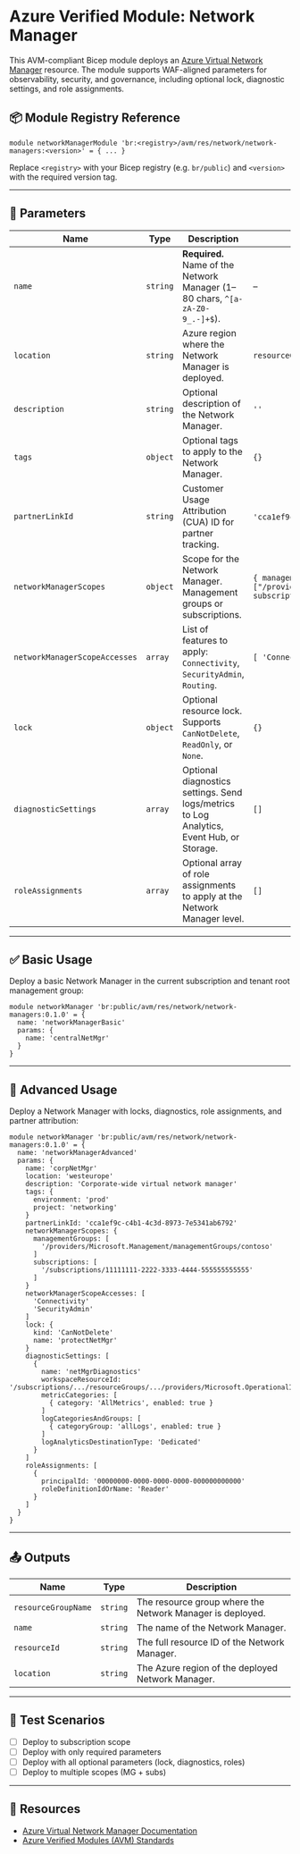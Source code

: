 # Azure Verified Module: Network Manager

This AVM-compliant Bicep module deploys an [Azure Virtual Network Manager](https://learn.microsoft.com/azure/virtual-network-manager/overview) resource. The module supports WAF-aligned parameters for observability, security, and governance, including optional lock, diagnostic settings, and role assignments.

## 📦 Module Registry Reference

```bicep
module networkManagerModule 'br:<registry>/avm/res/network/network-managers:<version>' = { ... }
```

Replace `<registry>` with your Bicep registry (e.g. `br/public`) and `<version>` with the required version tag.

---

## 🔧 Parameters

| Name                          | Type     | Description                                                                                      | Default                                                                 |
|-------------------------------|----------|--------------------------------------------------------------------------------------------------|-------------------------------------------------------------------------|
| `name`                        | `string` | **Required.** Name of the Network Manager (1–80 chars, `^[a-zA-Z0-9_.-]+$`).                     | –                                                                       |
| `location`                    | `string` | Azure region where the Network Manager is deployed.                                              | `resourceGroup().location`                                             |
| `description`                 | `string` | Optional description of the Network Manager.                                                     | `''`                                                                    |
| `tags`                        | `object` | Optional tags to apply to the Network Manager.                                                   | `{}`                                                                    |
| `partnerLinkId`              | `string` | Customer Usage Attribution (CUA) ID for partner tracking.                                        | `'cca1ef9c-c4b1-4c3d-8973-7e5341ab6792'` (Cloud Mechanix default)      |
| `networkManagerScopes`       | `object` | Scope for the Network Manager. Management groups or subscriptions.                              | `{ managementGroups: ["/providers/Microsoft.Management/managementGroups/${tenant().tenantId}"], subscriptions: [] }` |
| `networkManagerScopeAccesses`| `array`  | List of features to apply: `Connectivity`, `SecurityAdmin`, `Routing`.                          | `[ 'Connectivity', 'SecurityAdmin', 'Routing' ]`                       |
| `lock`                        | `object` | Optional resource lock. Supports `CanNotDelete`, `ReadOnly`, or `None`.                         | `{}`                                                                    |
| `diagnosticSettings`         | `array`  | Optional diagnostics settings. Send logs/metrics to Log Analytics, Event Hub, or Storage.       | `[]`                                                                    |
| `roleAssignments`            | `array`  | Optional array of role assignments to apply at the Network Manager level.                       | `[]`                                                                    |

---

## ✅ Basic Usage

Deploy a basic Network Manager in the current subscription and tenant root management group:

```bicep
module networkManager 'br:public/avm/res/network/network-managers:0.1.0' = {
  name: 'networkManagerBasic'
  params: {
    name: 'centralNetMgr'
  }
}
```

---

## 🚀 Advanced Usage

Deploy a Network Manager with locks, diagnostics, role assignments, and partner attribution:

```bicep
module networkManager 'br:public/avm/res/network/network-managers:0.1.0' = {
  name: 'networkManagerAdvanced'
  params: {
    name: 'corpNetMgr'
    location: 'westeurope'
    description: 'Corporate-wide virtual network manager'
    tags: {
      environment: 'prod'
      project: 'networking'
    }
    partnerLinkId: 'cca1ef9c-c4b1-4c3d-8973-7e5341ab6792'
    networkManagerScopes: {
      managementGroups: [
        '/providers/Microsoft.Management/managementGroups/contoso'
      ]
      subscriptions: [
        '/subscriptions/11111111-2222-3333-4444-555555555555'
      ]
    }
    networkManagerScopeAccesses: [
      'Connectivity'
      'SecurityAdmin'
    ]
    lock: {
      kind: 'CanNotDelete'
      name: 'protectNetMgr'
    }
    diagnosticSettings: [
      {
        name: 'netMgrDiagnostics'
        workspaceResourceId: '/subscriptions/.../resourceGroups/.../providers/Microsoft.OperationalInsights/workspaces/centralLogs'
        metricCategories: [
          { category: 'AllMetrics', enabled: true }
        ]
        logCategoriesAndGroups: [
          { categoryGroup: 'allLogs', enabled: true }
        ]
        logAnalyticsDestinationType: 'Dedicated'
      }
    ]
    roleAssignments: [
      {
        principalId: '00000000-0000-0000-0000-000000000000'
        roleDefinitionIdOrName: 'Reader'
      }
    ]
  }
}
```

---

## 📤 Outputs

| Name               | Type     | Description                                                |
|--------------------|----------|------------------------------------------------------------|
| `resourceGroupName`| `string` | The resource group where the Network Manager is deployed.  |
| `name`             | `string` | The name of the Network Manager.                          |
| `resourceId`       | `string` | The full resource ID of the Network Manager.              |
| `location`         | `string` | The Azure region of the deployed Network Manager.         |

---

## 🧪 Test Scenarios

- [ ] Deploy to subscription scope
- [ ] Deploy with only required parameters
- [ ] Deploy with all optional parameters (lock, diagnostics, roles)
- [ ] Deploy to multiple scopes (MG + subs)

---

## 📘 Resources

- [Azure Virtual Network Manager Documentation](https://learn.microsoft.com/en-us/azure/virtual-network-manager/)
- [Azure Verified Modules (AVM) Standards](https://azure.github.io/Azure-Verified-Modules/)
